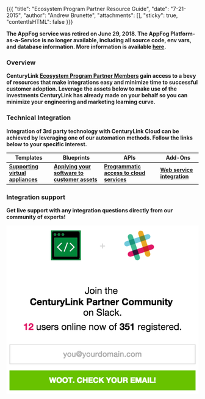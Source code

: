 {{{
  "title": "Ecosystem Program Partner Resource Guide",
  "date": "7-21-2015",
  "author": "Andrew Brunette",
  "attachments": [],
  "sticky": true,
  "contentIsHTML": false
}}}

<strong>The AppFog service was retired on June 29, 2018. The AppFog Platform-as-a-Service is no longer available, including all source code, env vars, and database information. More information is available [here](/appfog-retirement-guide/).

### Overview

CenturyLink [Ecosystem Program Partner Members](centurylink-cloud-ecosystem-program-guide.md) gain access to a bevy of resources that make integrations easy and minimize time to successful customer adoption.  Leverage the assets below to make use of the investments CenturyLink has already made on your behalf so you can minimize your engineering and marketing learning curve.

### Technical Integration

Integration of 3rd party technology with CenturyLink Cloud can be achieved by leveraging one of our automation methods.  Follow the links below to your specific interest.


|Templates|Blueprints|APIs|Add-Ons|
|------|--------|---------|--------|
|[Supporting virtual appliances](ecosystem-program-resources-templates.md) |[Applying your software to customer assets](ecosystem-program-resources-blueprints.md)|[Programmatic access to cloud services](ecosystem-program-resources-api.md) |[Web service integration](ecosystem-program-resources-addons.md)  |

### Integration support

Get live support with any integration questions directly from our community of experts!

[![Slack](../../images/ecosystem_program_resources/ctl-community-slack-screenshot.png)](http://ctl-community-slackin.useast.appfog.ctl.io/)
